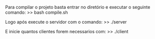 
Para compilar o projeto basta entrar no diretório e executar o seguinte comando:
	>> bash compile.sh

Logo após execute o servidor com o comando: 
	>> ./server

E inicie quantos clientes forem necessarios com:
	>> ./client
